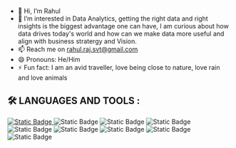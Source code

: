 
- 👋 Hi, I’m Rahul
- 👀 I’m interested in Data Analytics, getting the right data and right insights is the biggest advantage one can have, I am curious about how data drives today's world and how can we make data more useful and align with business stratergy and Vision.
- 📫 Reach me on rahul.raj.svt@gmail.com
- 😄 Pronouns: He/Him
- ⚡ Fun fact: I am an avid traveller, love being close to nature, love rain and love animals
<!---
RahulRajSvt/RahulRajSvt is a ✨ special ✨ repository because its `README.md` (this file) appears on your GitHub profile.
You can click the Preview link to take a look at your changes.
--->

## :hammer_and_wrench: LANGUAGES AND TOOLS :

<div>
  <a href="https://www.python.org/">
    <img alt="Static Badge" src="https://img.shields.io/badge/PySpark-as?style=plastic&logo=Apache%20Spark&logoColor=pink&labelColor=e&color=blue">
  </a><a> <img alt="Static Badge" src="https://img.shields.io/badge/PostgreSQL-as?style=plastic&logo=PostgreSQL&logoColor=pink&labelColor=e&color=blue"> </a>
  <a><img alt="Static Badge" src="https://img.shields.io/badge/Python-as?style=plastic&logo=Python&logoColor=pink&labelColor=e&color=blue"></a>
  <img alt="Static Badge" src="https://img.shields.io/badge/Tableau-as?style=plastic&logo=Tableau&logoColor=pink&labelColor=e&color=blue">
  <img alt="Static Badge" src="https://img.shields.io/badge/PowerBI-as?style=plastic&logo=PowerBI&logoColor=pink&labelColor=e&color=blue">
  <img alt="Static Badge" src="https://img.shields.io/badge/Excel-as?style=plastic&logo=Microsoft%20Excel&logoColor=pink&labelColor=e&color=blue">
  <img alt="Static Badge" src="https://img.shields.io/badge/Pandas-as?style=plastic&logo=Pandas&logoColor=pink&labelColor=e&color=blue">
  <img alt="Static Badge" src="https://img.shields.io/badge/Numpy-as?style=plastic&logo=Numpy&logoColor=pink&labelColor=e&color=blue">
  <img alt="Static Badge" src="https://img.shields.io/badge/Jupyter%20Notebook-as?style=plastic&logo=Jupyter&logoColor=pink&labelColor=e&color=blue">



  





</div>

